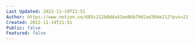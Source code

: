 ```yaml
---
Last Updated: 2022-11-19T21:51
Author: https://www.notion.so/685c212b8dda43ae86b79d2ad364e212?pvs=21
Created: 2022-11-19T21:51
Public: false
Featured: false
---
```

